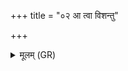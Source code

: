 +++
title = "०२ आ त्वा विशन्तु"

+++
<details><summary>मूलम् (GR)</summary>

आ त्वा विशन्तु सुतास इन्द्र  
पृणस्व कुक्षी विड्ढि शक्र ।  
धियेह्य् आ नः ॥
</details>